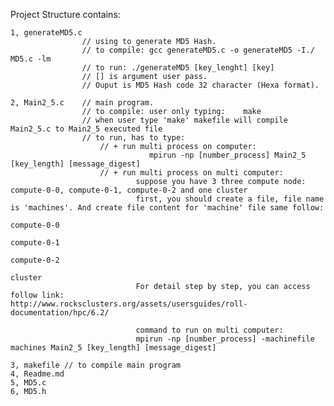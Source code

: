 
Project Structure contains:


    1, generateMD5.c 
                    // using to generate MD5 Hash. 
                    // to compile: gcc generateMD5.c -o generateMD5 -I./ MD5.c -lm
                    // to run: ./generateMD5 [key_lenght] [key]
                    // [] is argument user pass.
                    // Ouput is MD5 Hash code 32 character (Hexa format).

    2, Main2_5.c    // main program. 
                    // to compile: user only typing:    make
                    // when user type 'make' makefile will compile Main2_5.c to Main2_5 executed file
                    // to run, has to type: 
                        // + run multi process on computer: 
                                   mpirun -np [number_process] Main2_5 [key_length] [message_digest]
                        // + run multi process on multi computer: 
                                suppose you have 3 three compute node: compute-0-0, compute-0-1, compute-0-2 and one cluster
                                first, you should create a file, file name is 'machines'. And create file content for 'machine' file same follow: 
                                                                                compute-0-0
                                                                                compute-0-1
                                                                                compute-0-2
                                                                                cluster
                                For detail step by step, you can access follow link:                                       http://www.rocksclusters.org/assets/usersguides/roll-documentation/hpc/6.2/

                                command to run on multi computer:
                                mpirun -np [number_process] -machinefile machines Main2_5 [key_length] [message_digest]

    3, makefile // to compile main program
    4, Readme.md
    5, MD5.c
    6, MD5.h    


                             
